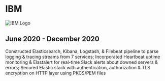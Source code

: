 # IBM
![IBM Logo](/images/ibm.png)
## June 2020 - December 2020

Constructed Elasticsearch, Kibana, Logstash, & Filebeat pipeline to parse logging & tracing streams from 7 services; Incorporated Heartbeat uptime monitoring & Elastalert for real-time Slack alerts about downed servers & errors; Secured Elastic stack with authentication, authorization & TLS encryption on HTTP layer using PKCS/PEM files
